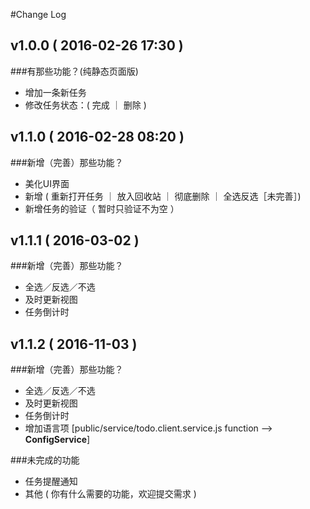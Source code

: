 #Change Log

## v1.0.0 ( 2016-02-26 17:30 )

###有那些功能？(纯静态页面版)

* 增加一条新任务
* 修改任务状态：( 完成 ｜ 删除 )


## v1.1.0 ( 2016-02-28 08:20 )

###新增（完善）那些功能？

* 美化UI界面
* 新增 ( 重新打开任务 ｜ 放入回收站 ｜ 彻底删除 ｜ 全选反选［未完善］)
* 新增任务的验证（ 暂时只验证不为空 ）


## v1.1.1 ( 2016-03-02 )

###新增（完善）那些功能？

* 全选／反选／不选
* 及时更新视图
* 任务倒计时


## v1.1.2 ( 2016-11-03 )

###新增（完善）那些功能？

* 全选／反选／不选
* 及时更新视图
* 任务倒计时
* 增加语言项 [public/service/todo.client.service.js function --> **ConfigService**]


###未完成的功能

* 任务提醒通知
* 其他 ( 你有什么需要的功能，欢迎提交需求 )

